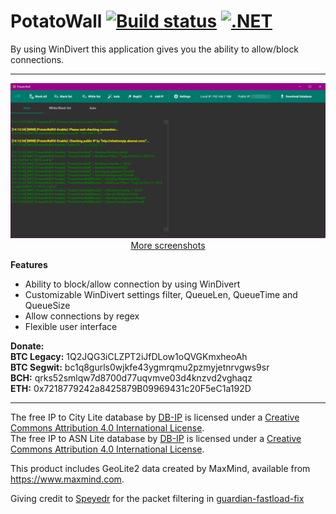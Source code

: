 # PotatoWall [![Build status](https://ci.appveyor.com/api/projects/status/au89qowy9wwhkcly/branch/master?svg=true)](https://ci.appveyor.com/project/poqdavid/potatowall/branch/master) [![.NET](https://github.com/poqdavid/PotatoWall/actions/workflows/dotnet.yml/badge.svg)](https://github.com/poqdavid/PotatoWall/actions/workflows/dotnet.yml)
By using WinDivert this application gives you the ability to allow/block connections.

----------
<p align="center">
<a href="https://github.com/poqdavid/PotatoWall/raw/master/Screenshots/PotatoWall_1.png" target="_blank">
<img title="Click to enlarge" src="https://github.com/poqdavid/PotatoWall/raw/master/Screenshots/PotatoWall_1.png">
</a>
<br>
<a href="https://github.com/poqdavid/PotatoWall/blob/master/Screenshots/" target="_blank">More screenshots</a>
</p>


**Features**
* Ability to block/allow connection by using WinDivert
* Customizable WinDivert settings filter, QueueLen, QueueTime and QueueSize
* Allow connections by regex
* Flexible user interface

**Donate:**
<br/>**BTC Legacy:** 1Q2JQG3iCLZPT2iJfDLow1oQVGKmxheoAh
<br/>**BTC Segwit:** bc1q8gurls0wjkfe43ygmrqmu2pzmyjetnrvgws9sr
<br/>**BCH:** qrks52smlqw7d8700d77uqvmve03d4knzvd2vghaqz
<br/>**ETH:** 0x7218779242a8425879B09969431c20F5eC1a192D

----------
The free IP to City Lite database by [DB-IP](https://db-ip.com/) is licensed under a [Creative Commons Attribution 4.0 International License](https://creativecommons.org/licenses/by/4.0/).</br>
The free IP to ASN Lite database by [DB-IP](https://db-ip.com/) is licensed under a [Creative Commons Attribution 4.0 International License](https://creativecommons.org/licenses/by/4.0/).

This product includes GeoLite2 data created by MaxMind, available from <a href="https://www.maxmind.com">https://www.maxmind.com</a>.

Giving credit to [Speyedr](https://gitlab.com/Speyedr) for the packet filtering in [guardian-fastload-fix](https://gitlab.com/Speyedr/guardian-fastload-fix)